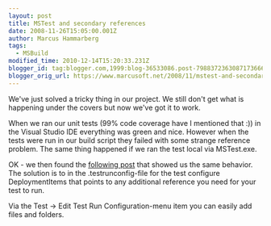 ```yaml
---
layout: post
title: MSTest and secondary references
date: 2008-11-26T15:05:00.001Z
author: Marcus Hammarberg
tags:
  - MSBuild
modified_time: 2010-12-14T15:20:33.231Z
blogger_id: tag:blogger.com,1999:blog-36533086.post-7988372363087173666
blogger_orig_url: https://www.marcusoft.net/2008/11/mstest-and-secondary-references.html
---
```


We've just solved a tricky thing in our project. We still don't get what
is happening under the covers but now we've got it to work.

When we ran our unit tests (99% code coverage have I mentioned that :))
in the Visual Studio IDE everything was green and nice. However when the
tests were run in our build script they failed with some strange
reference problem. The same thing happened if we ran the test local via
MSTest.exe.

OK - we then found the <a
href="http://social.msdn.microsoft.com/Forums/en-US/vststest/thread/aa7f7567-faba-4589-b0ae-fe8d2c831c7a/%20"
target="_blank">following post</a> that showed us the same behavior. The
solution is to in the .testrunconfig-file for the test configure
DeploymentItems that points to any additional reference you need for
your test to run.

Via the Test -> Edit Test Run Configuration-menu item you can easily add
files and folders.
